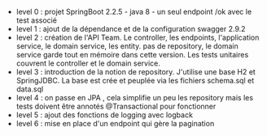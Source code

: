
* level 0 : projet SpringBoot 2.2.5 - java 8 - un seul endpoint /ok   avec le test associé
* level 1 : ajout de la dépendance et de la configuration swagger 2.9.2
* level 2 : création de l'API Team. Le controller, les endpoints, l'application service, le domain service, les entity.
            pas de repository, le domain service garde tout en mémoire dans cette version. Les tests unitaires couvrent le
            controller et le domain service.
* level 3 : introduction de la notion de repository. J'utilise une base H2 et SpringJDBC. La base est crée et peuplée via les fichiers schema.sql et data.sql
* level 4 : on passe en JPA , cela simplifie un peu les repository mais les tests doivent être annotés @Transactional pour fonctionner
* level 5 : ajout des fonctions de logging avec logback
* level 6 : mise en place d'un endpoint qui gère la pagination

